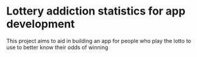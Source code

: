 # Lottery addiction statistics for app development
 This project aims to aid in building an app for people who play the lotto to use to better know their odds of winning
